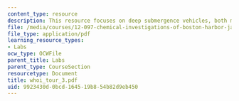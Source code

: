 ```yaml
---
content_type: resource
description: This resource focuses on deep submergence vehicles, both manned and un-manned.
file: /media/courses/12-097-chemical-investigations-of-boston-harbor-january-iap-2006/9923430d0bcd164519b854b82d9eb450_whoi_tour_3.pdf
file_type: application/pdf
learning_resource_types:
- Labs
ocw_type: OCWFile
parent_title: Labs
parent_type: CourseSection
resourcetype: Document
title: whoi_tour_3.pdf
uid: 9923430d-0bcd-1645-19b8-54b82d9eb450
---
```

